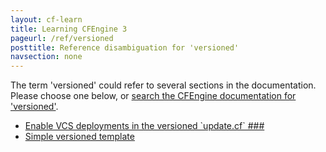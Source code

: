 ```yaml
---
layout: cf-learn
title: Learning CFEngine 3
pageurl: /ref/versioned
posttitle: Reference disambiguation for 'versioned'
navsection: none
---
```


The term 'versioned' could refer to several sections in the documentation. Please choose one below, or
[search the CFEngine documentation for 'versioned'](http://docs.cfengine.com/latest/search.html?q=versioned).

- [Enable VCS deployments in the versioned \`update.cf\` \#\#\#](http://docs.cfengine.com/latest/enterprise-cfengine-guide-best-practices.html#enable-vcs-deployments-in-the-versioned-update-cf-###)
- [Simple versioned template](http://docs.cfengine.com/latest/examples-example-snippets-system-file.html#simple-versioned-template)
